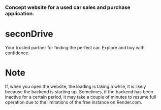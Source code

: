 ### Concept website for a used car sales and purchase application.

# seconDrive
 Your trusted partner for finding the perfect car. Explore and buy with confidence.

# Note
If, when you open the website, the loading is taking a while, it is likely because the backend is starting up. Sometimes, if the backend has been inactive for a certain period, it may take a couple of minutes to resume full operation due to the limitations of the free instance on Render.com.
